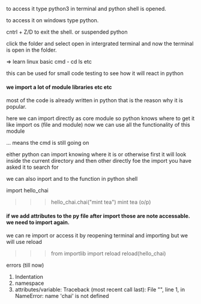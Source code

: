 to access it type python3 in terminal and python shell is opened. 

to access it on windows type python.

cntrl + Z/D to exit the shell. or suspended python


click the folder and select open in intergrated terminal and now the terminal is open in the folder. 

=> learn linux basic cmd - cd ls etc

this can be used for small code testing to see how it will react in python

#### we import a lot of module libraries etc etc 
most of the code is already written in python that is the reason why it is popular.

here we can import directly as core module so python knows where to get it 
              like import os (file and module) now we can use all the functionality of this module

... means the cmd is still going on 

either python can import knowing where it is or otherwise first it will look inside the current directory and then other directly foe the import you have asked it to search for


we can also inport and to the function in python shell

import hello_chai
>>> hello_chai.chai("mint tea")
mint tea (o/p)

#### if we add attributes to the py file after import those are note accessable. we need to import again.
 we can re import or access it by reopening terminal and importing but we will use reload

 >>> from importlib import reload
 >>> reload(hello_chai)

errors (till now)
1. Indentation
2. namespace <stdin>
3. attributes/variable: Traceback (most recent call last):
  File "<stdin>", line 1, in <module>
  NameError: name 'chai' is not defined

